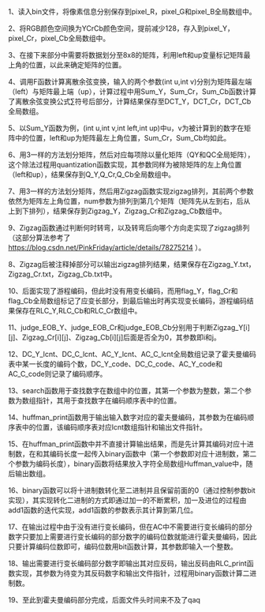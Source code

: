 1、读入bin文件，将像素信息分别保存到pixel_R，pixel_G和pixel_B全局数组中。    

2、将RGB颜色空间换为YCrCb颜色空间，提前减少128，存入到pixel_Y，pixel_Cr，pixel_Cb全局数组中。     

3、在接下来部分中需要将数据划分至8x8的矩阵，利用left和up变量标记矩阵最上角的位置，以此来确定矩阵的位置。    

4、调用F函数计算离散余弦变换，输入的两个参数(int u,int v)分别为矩阵最左端（left）与矩阵最上端（up），计算过程中用Sum_Y，Sum_Cr，Sum_Cb函数计算了离散余弦变换公式∑符号后部分，计算结果保存至DCT_Y，DCT_Cr，DCT_Cb全局数组。    

5、以Sum_Y函数为例，(int u,int v,int left,int up)中u，v为被计算到的数字在矩阵中的位置，left和up为矩阵最左上角位置，Sum_Cr，Sum_Cb均如此。     

6、用3一样的方法划分矩阵，然后对应每项除以量化矩阵（QY和QC全局矩阵），这个除法过程用quantization函数实现，其参数同样为被除矩阵的左上角位置（left和up），结果保存到Q_Y,Q_Cr,Q_Cb全局数组中。       

7、用3一样的方法划分矩阵，然后用Zigzag函数实现zigzag排列，其前两个参数依然为矩阵左上角位置，num参数为排列到第几个矩阵（矩阵先从左到右，后从上到下排列），结果保存到Zigzag_Y，Zigzag_Cr和Zigzag_Cb数组中。       

9、Zigzag函数通过判断何时转弯，以及转弯后向哪个方向走实现了zigzag排列（这部分算法参考了 https://blog.csdn.net/PinkFriday/article/details/78275214 ）。       

8、Zigzag后被注释掉部分可以输出zigzag排列结果，结果保存在Zigzag_Y.txt，Zigzag_Cr.txt，Zigzag_Cb.txt中。       

10、后面实现了游程编码，但此时没有用变长编码，而用flag_Y，flag_Cr和flag_Cb全局数组标记了应变长部分，到最后输出时再实现变长编码，游程编码结果保存在RLC_Y,RLC_Cb和RLC_Cr数组中。      

11、judge_EOB_Y、judge_EOB_Cr和judge_EOB_Cb分别用于判断Zigzag_Y[i][j]、Zigzag_Cr[i][j]、Zigzag_Cb[i][j]后面是否全为0，其参数即i和j。      

12、DC_Y_lcnt、DC_C_lcnt、AC_Y_lcnt、AC_C_lcnt全局数组记录了霍夫曼编码表中某一长度的编码个数，DC_Y_code、DC_C_code、AC_Y_code和AC_C_code则记录了编码顺序。         

13、search函数用于查找数字在数组中的位置，其第一个参数为整数，第二个参数为数组指针，其用于查找数字在编码顺序表中的位置。         

14、huffman_print函数用于输出输入数字对应的霍夫曼编码，其参数为在编码顺序表中的位置，该编码顺序表对应lcnt数组指针和输出文件指针。           

15、在huffman_print函数中并不直接计算输出结果，而是先计算其编码对应十进制数，在和其编码长度一起传入binary函数中（第一个参数即对应十进制数，第二个参数为编码长度），binary函数将结果放入字符全局数组Huffman_value中，随后输出数组。      

16、binary函数可以将十进制数转化至二进制并且保留前面的0（通过控制参数bit实现），其实现转化二进制的方式即通过加一的不断累积，加一及进位的过程由add1函数的迭代实现，add1函数的参数表示其计算到第几位。        

17、在输出过程中由于没有进行变长编码，但在AC中不需要进行变长编码的部分数字只要加上需要进行变长编码的部分数字的编码位数就能进行霍夫曼编码，因此只要计算编码位数即可，编码位数用bit函数计算，其参数即输入一个整数。         

18、输出需要进行变长编码部分数字即输出其对应反码，输出反码由RLC_print函数实现，其参数为待变为其反码数字和输出文件指针，过程用binary函数计算二进制数。         

19、至此到霍夫曼编码部分完成，后面文件头时间来不及了qaq